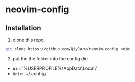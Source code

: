 # neovim-config

## Installation
1. clone this repo.
```sh
git clone https://github.com/QiyJarw/neovim-config nvim
```
2. put the the folder into the config dir:
- `Win`: '%USERPROFILE%\\AppData\\Local\\'
- `Unix`: '~/.config/'

